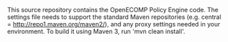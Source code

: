 This source repository contains the OpenECOMP Policy Engine code. The settings file needs to support the standard Maven repositories (e.g. central = http://repo1.maven.org/maven2/), and any proxy settings needed in your environment. To build it using Maven 3, run 'mvn clean install'.
